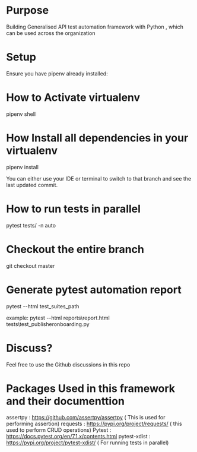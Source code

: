 
# Purpose
Building Generalised API test automation framework with Python  , which can be used across the organization 

# Setup
Ensure you have pipenv already installed:

# How to Activate virtualenv
pipenv shell

# How Install all dependencies in your virtualenv
pipenv install

You can either use your IDE or terminal to switch to that branch and see the last updated commit.

# How to run tests in parallel 
pytest tests/ -n auto 

# Checkout the entire branch
git checkout master 

# Generate pytest automation report
pytest --html <path to report folder> test_suites_path


example:
pytest --html reports\report.html tests\test_publisheronboarding.py

# Discuss?
Feel free to use the Github discussions in this repo 

# Packages Used in this framework and their documenttion 
assertpy : https://github.com/assertpy/assertpy ( This is used for performing assertion)
requests : https://pypi.org/project/requests/ ( this used to perform CRUD operations)
Pytest : https://docs.pytest.org/en/7.1.x/contents.html 
pytest-xdist : https://pypi.org/project/pytest-xdist/ ( For running tests in parallel)



